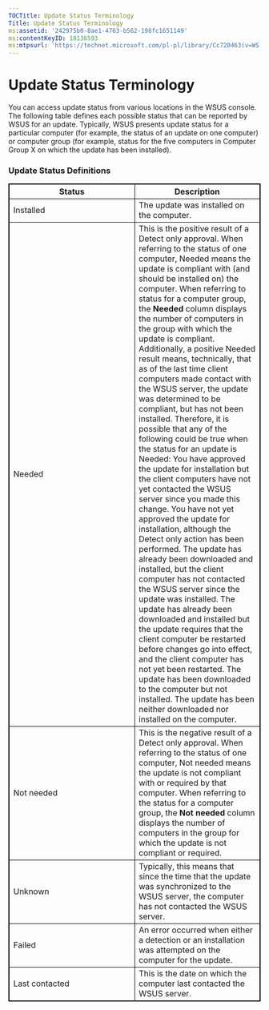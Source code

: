 ```yaml
---
TOCTitle: Update Status Terminology
Title: Update Status Terminology
ms:assetid: '242975b0-8ae1-4763-b562-198fc1651149'
ms:contentKeyID: 18136593
ms:mtpsurl: 'https://technet.microsoft.com/pl-pl/library/Cc720463(v=WS.10)'
---
```


Update Status Terminology
=========================

You can access update status from various locations in the WSUS console. The following table defines each possible status that can be reported by WSUS for an update. Typically, WSUS presents update status for a particular computer (for example, the status of an update on one computer) or computer group (for example, status for the five computers in Computer Group X on which the update has been installed).

### Update Status Definitions

 
<table style="border:1px solid black;">
<colgroup>
<col width="50%" />
<col width="50%" />
</colgroup>
<thead>
<tr class="header">
<th style="border:1px solid black;" >Status</th>
<th style="border:1px solid black;" >Description</th>
</tr>
</thead>
<tbody>
<tr class="odd">
<td style="border:1px solid black;">Installed</td>
<td style="border:1px solid black;">The update was installed on the computer.</td>
</tr>
<tr class="even">
<td style="border:1px solid black;">Needed</td>
<td style="border:1px solid black;">This is the positive result of a Detect only approval. When referring to the status of one computer, Needed means the update is compliant with (and should be installed on) the computer. When referring to status for a computer group, the <strong>Needed</strong> column displays the number of computers in the group with which the update is compliant. Additionally, a positive Needed result means, technically, that as of the last time client computers made contact with the WSUS server, the update was determined to be compliant, but has not been installed. Therefore, it is possible that any of the following could be true when the status for an update is Needed:
You have approved the update for installation but the client computers have not yet contacted the WSUS server since you made this change.
You have not yet approved the update for installation, although the Detect only action has been performed.
The update has already been downloaded and installed, but the client computer has not contacted the WSUS server since the update was installed.
The update has already been downloaded and installed but the update requires that the client computer be restarted before changes go into effect, and the client computer has not yet been restarted.
The update has been downloaded to the computer but not installed.
The update has been neither downloaded nor installed on the computer.</td>
</tr>
<tr class="odd">
<td style="border:1px solid black;">Not needed</td>
<td style="border:1px solid black;">This is the negative result of a Detect only approval. When referring to the status of one computer, Not needed means the update is not compliant with or required by that computer. When referring to the status for a computer group, the <strong>Not needed</strong> column displays the number of computers in the group for which the update is not compliant or required.</td>
</tr>
<tr class="even">
<td style="border:1px solid black;">Unknown</td>
<td style="border:1px solid black;">Typically, this means that since the time that the update was synchronized to the WSUS server, the computer has not contacted the WSUS server.</td>
</tr>
<tr class="odd">
<td style="border:1px solid black;">Failed</td>
<td style="border:1px solid black;">An error occurred when either a detection or an installation was attempted on the computer for the update.</td>
</tr>
<tr class="even">
<td style="border:1px solid black;">Last contacted</td>
<td style="border:1px solid black;">This is the date on which the computer last contacted the WSUS server.</td>
</tr>
</tbody>
</table>
